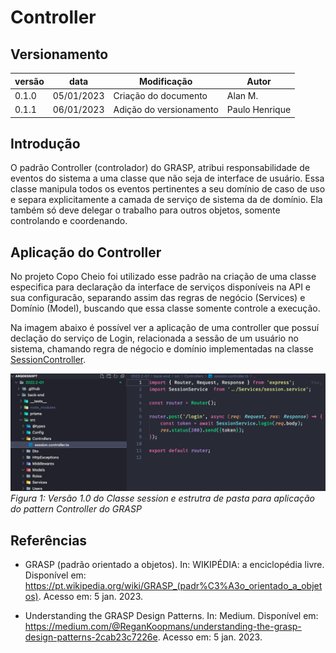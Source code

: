 # Controller

## Versionamento


versão | data | Modificação | Autor
-------|------|-------------|------
0.1.0 | 05/01/2023 | Criação do documento | Alan M.
0.1.1 | 06/01/2023 | Adição do versionamento | Paulo Henrique

## Introdução

<p>
  O padrão Controller (controlador) do GRASP, atribui responsabilidade de eventos do sistema a uma classe que não seja de interface de usuário. Essa classe manipula todos os eventos pertinentes a seu domínio de caso de uso e separa explicitamente a camada de serviço de sistema da de domínio. Ela também só deve delegar o trabalho para outros objetos, somente controlando e coordenando.
</p>

## Aplicação do Controller
<p>
  No projeto Copo Cheio foi utilizado esse padrão na criação de uma classe especifica para declaração da interface de serviços disponíveis na API e sua configuracão, separando assim das regras de negócio (Services) e Domínio (Model), buscando que essa classe somente controle a execução.
</p>
<p>
  Na imagem abaixo é possível ver a aplicação de uma controller que possuí declação do serviço de Login, relacionada a sessão de um usuário no sistema, chamando regra de négocio e domínio implementadas na classe <a href="https://github.com/UnBArqDsw2022-2/2022.2-CopoCheio/blob/main/back-end/src/Controllers/session.controller.ts">SessionController</a>.
</p>

![Diagrama de Classes](./assets/EstruturaDePastasControllerGrasp.png)
*Figura 1: Versão 1.0 do Classe session e estrutra de pasta para aplicação do pattern Controller do GRASP* 

## Referências

* GRASP (padrão orientado a objetos). In: WIKIPÉDIA: a enciclopédia livre. Disponível em: https://pt.wikipedia.org/wiki/GRASP_(padr%C3%A3o_orientado_a_objetos). Acesso em: 5 jan. 2023.

* Understanding the GRASP Design Patterns. In: Medium. Disponível em: https://medium.com/@ReganKoopmans/understanding-the-grasp-design-patterns-2cab23c7226e. Acesso em: 5 jan. 2023.